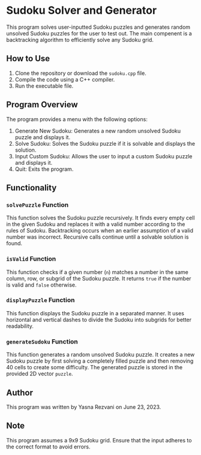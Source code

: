 # Sudoku Solver and Generator

This program solves user-inputted Sudoku puzzles and generates random unsolved Sudoku puzzles for the user to test out. The main compenent is a backtracking algorithm to efficiently solve any Sudoku grid.

## How to Use

1. Clone the repository or download the `sudoku.cpp` file.
2. Compile the code using a C++ compiler.
3. Run the executable file.

## Program Overview

The program provides a menu with the following options:

1. Generate New Sudoku: Generates a new random unsolved Sudoku puzzle and displays it.
2. Solve Sudoku: Solves the Sudoku puzzle if it is solvable and displays the solution.
3. Input Custom Sudoku: Allows the user to input a custom Sudoku puzzle and displays it.
4. Quit: Exits the program.

## Functionality

### `solvePuzzle` Function

This function solves the Sudoku puzzle recursively. It finds every empty cell in the given Sudoku and replaces it with a valid number according to the rules of Sudoku. Backtracking occurs when an earlier assumption of a valid number was incorrect. Recursive calls continue until a solvable solution is found.

### `isValid` Function

This function checks if a given number (`n`) matches a number in the same column, row, or subgrid of the Sudoku puzzle. It returns `true` if the number is valid and `false` otherwise.

### `displayPuzzle` Function

This function displays the Sudoku puzzle in a separated manner. It uses horizontal and vertical dashes to divide the Sudoku into subgrids for better readability.

### `generateSudoku` Function

This function generates a random unsolved Sudoku puzzle. It creates a new Sudoku puzzle by first solving a completely filled puzzle and then removing 40 cells to create some difficulty. The generated puzzle is stored in the provided 2D vector `puzzle`.

## Author

This program was written by Yasna Rezvani on June 23, 2023.

## Note

This program assumes a 9x9 Sudoku grid. Ensure that the input adheres to the correct format to avoid errors.
